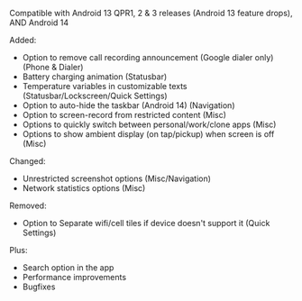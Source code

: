 Compatible with Android 13 QPR1, 2 & 3 releases (Android 13 feature drops), AND Android 14  
  
Added:  
- Option to remove call recording announcement (Google dialer only) (Phone & Dialer)  
- Battery charging animation (Statusbar)  
- Temperature variables in customizable texts (Statusbar/Lockscreen/Quick Settings)  
- Option to auto-hide the taskbar (Android 14) (Navigation)  
- Option to screen-record from restricted content (Misc)  
- Options to quickly switch between personal/work/clone apps (Misc)  
- Options to show ambient display (on tap/pickup) when screen is off (Misc)  
  
Changed:  
- Unrestricted screenshot options (Misc/Navigation)  
- Network statistics options (Misc)  
  
Removed:  
- Option to Separate wifi/cell tiles if device doesn't support it (Quick Settings)  
  
Plus:  
- Search option in the app  
- Performance improvements  
- Bugfixes  
  
